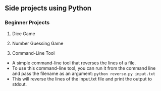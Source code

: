 ## Side projects using Python

### Beginner Projects

1. Dice Game

2. Number Guessing Game

3. Command-Line Tool
- A simple command-line tool that reverses the lines of a file.
- To use this command-line tool, you can run it from the command line and pass the filename as an argument: ` python reverse.py input.txt `
- This will reverse the lines of the input.txt file and print the output to stdout.
